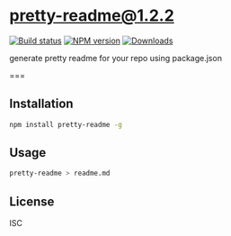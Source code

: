 pretty-readme@1.2.2
===

[![Build status][travis-image]][travis-url]
[![NPM version][npm-image]][npm-url]
[![Downloads][downloads-image]][downloads-url]

generate pretty readme for your repo using package.json

===

Installation
---

```sh
npm install pretty-readme -g
```

Usage
---

```sh
pretty-readme > readme.md
```

License
---

ISC

[npm-image]: https://img.shields.io/npm/v/pretty-readme.svg?style=flat-square
[npm-url]: https://npmjs.org/package/pretty-readme
[travis-image]: https://img.shields.io/travis/chunpu/pretty-readme.svg?style=flat-square
[travis-url]: https://travis-ci.org/chunpu/pretty-readme
[downloads-image]: http://img.shields.io/npm/dm/pretty-readme.svg?style=flat-square
[downloads-url]: https://npmjs.org/package/pretty-readme
